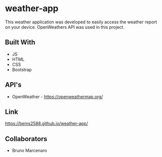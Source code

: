 # weather-app

This weather application was developed to easily access the weather report on your device. OpenWeathers API was used in this project.

## Built With 

* JS
* HTML
* CSS
* Bootstrap

## API's
* OpenWeather - https://openweathermap.org/

## Link

https://bems2588.github.io/weather-app/

## Collaborators

* Bruno Marcenaro